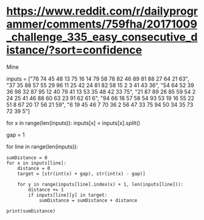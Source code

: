 # https://www.reddit.com/r/dailyprogrammer/comments/759fha/20171009_challenge_335_easy_consecutive_distance/?sort=confidence

Mine

inputs = ["76 74 45 48 13 75 16 14 79 58 78 82 46 89 81 88 27 64 21 63",
          "37 35 88 57 55 29 96 11 25 42 24 81 82 58 15 2 3 41 43 36",
          "54 64 52 39 36 98 32 87 95 12 40 79 41 13 53 35 48 42 33 75",
          "21 87 89 26 85 59 54 2 24 25 41 46 88 60 63 23 91 62 61 6",
          "94 66 18 57 58 54 93 53 19 16 55 22 51 8 67 20 17 56 21 59",
          "6 19 45 46 7 70 36 2 56 47 33 75 94 50 34 35 73 72 39 5"]

for x in range(len(inputs)):
    inputs[x] = inputs[x].split()

gap = 1

for line in range(len(inputs)):

    sumDistance = 0
    for x in inputs[line]:
        distance = 0
        target = [str(int(x) + gap), str(int(x) - gap)]

        for y in range(inputs[line].index(x) + 1, len(inputs[line])):
            distance += 1
            if inputs[line][y] in target:
                sumDistance = sumDistance + distance

    print(sumDistance)
	
